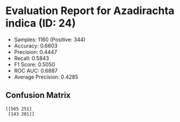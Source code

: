 # Evaluation Report for Azadirachta indica (ID: 24)
- Samples: 1160 (Positive: 344)
- Accuracy: 0.6603
- Precision: 0.4447
- Recall: 0.5843
- F1 Score: 0.5050
- ROC AUC: 0.6887
- Average Precision: 0.4285

## Confusion Matrix
```
[[565 251]
 [143 201]]
```